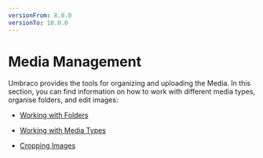 ```yaml
---
versionFrom: 8.0.0
versionTo: 10.0.0
---
```


# Media Management

Umbraco provides the tools for organizing and uploading the Media. In this section, you can find information on how to work with different media types, organise folders, and edit images:

   - [Working with Folders](working-with-folders.md)

   - [Working with Media Types](working-with-images-and-files.md)

   - [Cropping Images](cropping-images.md)
